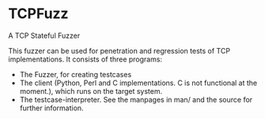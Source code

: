 TCPFuzz
=======

A TCP Stateful Fuzzer

This fuzzer can be used for penetration and regression tests of TCP implementations.
It consists of three programs:
- The Fuzzer, for creating testcases
- The client (Python, Perl and C implementations. C is not functional at the moment.), which runs on the target system.
- The testcase-interpreter.
See the manpages in man/ and the source for further information.

